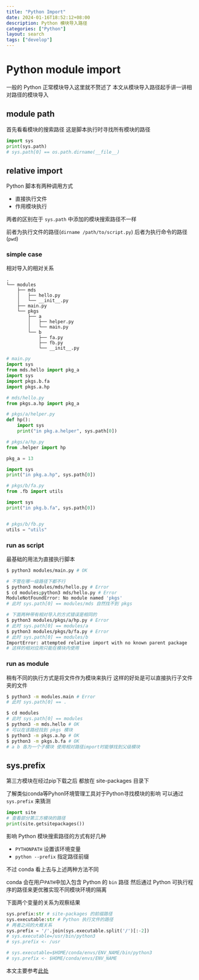 ```yaml
---
title: "Python Import"
date: 2024-01-16T18:52:12+08:00
description: Python 模块导入路径
categories: ["Python"]
layout: search
tags: ["develop"]
---
```


# Python module import

一般的 Python 正常模块导入这里就不赘述了 本文从模块导入路径起手讲一讲相对路径的模块导入

## module path

首先看看模块的搜索路径 这是脚本执行时寻找所有模块的路径

```python
import sys
print(sys.path)
# sys.path[0] == os.path.dirname(__file__)
```

## relative import

Python 脚本有两种调用方式
- 直接执行文件
- 作用模块执行

两者的区别在于 `sys.path` 中添加的模块搜索路径不一样

前者为执行文件的路径(`dirname /path/to/script.py`) 后者为执行命令的路径(`pwd`)


### simple case

相对导入的相对关系


```
.
└── modules
    ├── mds
    │   ├── hello.py
    │   └── __init__.py
    ├── main.py
    └── pkgs
        ├── a
        │   ├── helper.py
        │   └── main.py
        └── b
            ├── fa.py
            ├── fb.py
            └── __init__.py
```
```python
# main.py
import sys
from mds.hello import pkg_a
import sys
import pkgs.b.fa
import pkgs.a.hp
```

```python
# mds/hello.py
from pkgs.a.hp import pkg_a
```

```python
# pkgs/a/helper.py
def hp():
    import sys
    print("in pkg.a.helper", sys.path[0])

# pkgs/a/hp.py
from .helper import hp

pkg_a = 13

import sys
print("in pkg.a.hp", sys.path[0])
```

```python
# pkgs/b/fa.py
from .fb import utils

import sys
print("in pkg.b.fa", sys.path[0])


# pkgs/b/fb.py
utils = "utils"
```

### run as script

最基础的用法为直接执行脚本

```bash
$ python3 modules/main.py # OK

# 不管在哪一级路径下都不行
$ python3 modules/mds/hello.py # Error
$ cd modules;python3 mds/hello.py # Error
ModuleNotFoundError: No module named 'pkgs'
# 此时 sys.path[0] == modules/mds 自然找不到 pkgs

# 下面两种带有相对导入的方式错误是相同的 
$ python3 modules/pkgs/a/hp.py # Error
# 此时 sys.path[0] == modules/a
$ python3 modules/pkgs/b/fa.py # Error
# 此时 sys.path[0] == modules/b
ImportError: attempted relative import with no known parent package
# 这样的相对应用只能在模块内使用
```

### run as module

稍有不同的执行方式是将文件作为模块来执行 这样的好处是可以直接执行子文件夹的文件

```bash
$ python3 -m modules.main # Error
# 此时 sys.path[0] == .

$ cd modules
# 此时 sys.path[0] == modules
$ python3 -m mds.hello # OK
# 可以在该路经找到 pkgs 模块
$ python3 -m pkgs.a.hp # OK
$ python3 -m pkgs.b.fa # OK
# a b 各为一个子模块 使用相对路径import时能够找到父级模块
```

## sys.prefix

第三方模块在经过pip下载之后 都放在 site-packages 目录下

了解类似conda等Pyhon环境管理工具对于Python寻找模块的影响 可以通过 `sys.prefix` 来猜测

```python
import site
# 查看部分第三方模块的路径
print(site.getsitepackages())
```

影响 Python 模块搜索路径的方式有好几种
- `PYTHONPATH` 设置该环境变量
- `python --prefix` 指定路径前缀

不过 conda 看上去与上述两种方法不同

conda 会在用户`PATH`中加入包含 Python 的 `bin` 路径 然后通过 Python 可执行程序的路径来更优雅实现不同模块环境的隔离

下面两个变量的关系为观察结果

```python
sys.prefix:str # site-packages 的前缀路径
sys.executable:str # Python 执行文件的路径
# 两者之间的大概关系
sys.prefix = '/'.join(sys.executable.split('/')[:-2])
# sys.executable=/usr/bin/python3
# sys.prefix <- /usr

# sys.executable=$HOME/conda/envs/ENV_NAME/bin/python3
# sys.prefix <- $HOME/conda/envs/ENV_NAME
```

本文主要参考[此处](https://sinhub.cn/2019/05/python-import-machinery-part-one/)
